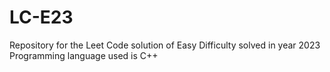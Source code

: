 # LC-E23 
Repository for the Leet Code solution of Easy Difficulty solved in year 2023
Programming language used is C++
